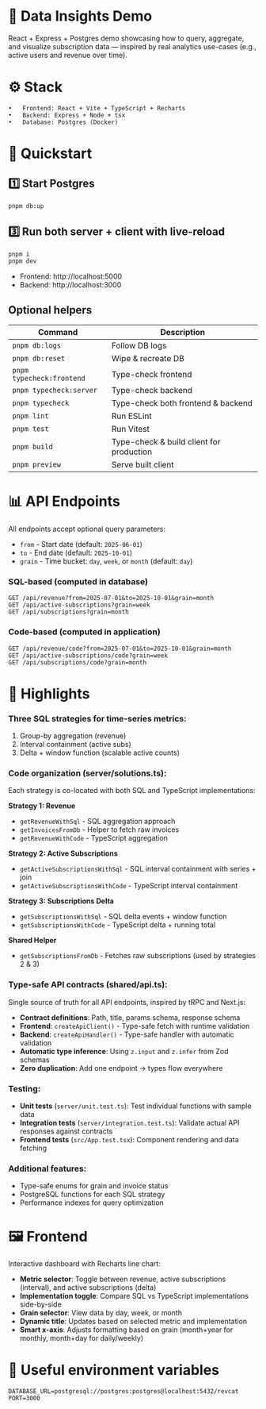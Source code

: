 # 🧩 Data Insights Demo
React + Express + Postgres demo showcasing how to query, aggregate, and visualize subscription data — inspired by real analytics use-cases (e.g., active users and revenue over time).

# ⚙️ Stack
	•	Frontend: React + Vite + TypeScript + Recharts
	•	Backend: Express + Node + tsx
	•	Database: Postgres (Docker)

# 🚀 Quickstart
## 1️⃣ Start Postgres
```bash
pnpm db:up
```

## 3️⃣ Run both server + client with live-reload
```bash
pnpm i
pnpm dev
```
- Frontend: http://localhost:5000
- Backend: http://localhost:3000

## Optional helpers
| Command | Description |
|---------|-------------|
| `pnpm db:logs` | Follow DB logs |
| `pnpm db:reset` | Wipe & recreate DB |
| `pnpm typecheck:frontend` | Type-check frontend |
| `pnpm typecheck:server` | Type-check backend |
| `pnpm typecheck` | Type-check both frontend & backend |
| `pnpm lint` | Run ESLint |
| `pnpm test` | Run Vitest |
| `pnpm build` | Type-check & build client for production |
| `pnpm preview` | Serve built client |

# 📊 API Endpoints

All endpoints accept optional query parameters:
- `from` - Start date (default: `2025-06-01`)
- `to` - End date (default: `2025-10-01`)
- `grain` - Time bucket: `day`, `week`, or `month` (default: `day`)

### SQL-based (computed in database)
```
GET /api/revenue?from=2025-07-01&to=2025-10-01&grain=month
GET /api/active-subscriptions?grain=week
GET /api/subscriptions?grain=month
```

### Code-based (computed in application)
```
GET /api/revenue/code?from=2025-07-01&to=2025-10-01&grain=month
GET /api/active-subscriptions/code?grain=week
GET /api/subscriptions/code?grain=month
```

# 🧠 Highlights

### Three SQL strategies for time-series metrics:
1. Group-by aggregation (revenue)
2. Interval containment (active subs)
3. Delta + window function (scalable active counts)

### Code organization (server/solutions.ts):
Each strategy is co-located with both SQL and TypeScript implementations:

**Strategy 1: Revenue**
- `getRevenueWithSql` - SQL aggregation approach
- `getInvoicesFromDb` - Helper to fetch raw invoices
- `getRevenueWithCode` - TypeScript aggregation

**Strategy 2: Active Subscriptions**
- `getActiveSubscriptionsWithSql` - SQL interval containment with series + join
- `getActiveSubscriptionsWithCode` - TypeScript interval containment

**Strategy 3: Subscriptions Delta**
- `getSubscriptionsWithSql` - SQL delta events + window function
- `getSubscriptionsWithCode` - TypeScript delta + running total

**Shared Helper**
- `getSubscriptionsFromDb` - Fetches raw subscriptions (used by strategies 2 & 3)

### Type-safe API contracts (shared/api.ts):
Single source of truth for all API endpoints, inspired by tRPC and Next.js:
- **Contract definitions**: Path, title, params schema, response schema
- **Frontend**: `createApiClient()` - Type-safe fetch with runtime validation
- **Backend**: `createApiHandler()` - Type-safe handler with automatic validation
- **Automatic type inference**: Using `z.input` and `z.infer` from Zod schemas
- **Zero duplication**: Add one endpoint → types flow everywhere

### Testing:
- **Unit tests** (`server/unit.test.ts`): Test individual functions with sample data
- **Integration tests** (`server/integration.test.ts`): Validate actual API responses against contracts
- **Frontend tests** (`src/App.test.tsx`): Component rendering and data fetching

### Additional features:
- Type-safe enums for grain and invoice status
- PostgreSQL functions for each SQL strategy
- Performance indexes for query optimization

# 🖼️ Frontend
Interactive dashboard with Recharts line chart:
- **Metric selector**: Toggle between revenue, active subscriptions (interval), and active subscriptions (delta)
- **Implementation toggle**: Compare SQL vs TypeScript implementations side-by-side
- **Grain selector**: View data by day, week, or month
- **Dynamic title**: Updates based on selected metric and implementation
- **Smart x-axis**: Adjusts formatting based on grain (month+year for monthly, month+day for daily/weekly)

# 🧰 Useful environment variables
```
DATABASE_URL=postgresql://postgres:postgres@localhost:5432/revcat
PORT=3000
```